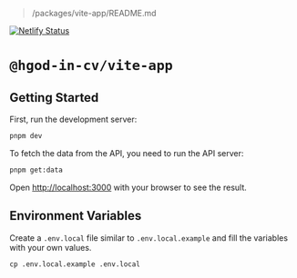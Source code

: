 > /packages/vite-app/README.md

[![Netlify Status](https://api.netlify.com/api/v1/badges/50ac178d-0a03-4aae-b4a5-eeb1ac87b2f6/deploy-status)](https://app.netlify.com/sites/hgodin/deploys)

# `@hgod-in-cv/vite-app`

## Getting Started

First, run the development server:

```bash
pnpm dev
```

To fetch the data from the API, you need to run the API server:

```bash
pnpm get:data
```

Open [http://localhost:3000](http://localhost:3000) with your browser to see the result.

## Environment Variables

Create a `.env.local` file similar to `.env.local.example` and fill the variables with your own values.

`cp .env.local.example .env.local`
